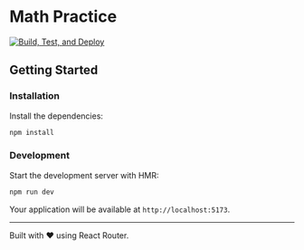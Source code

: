 # Math Practice

[![Build, Test, and Deploy](https://github.com/marcusholmgren/math-practice/actions/workflows/ci.yml/badge.svg)](https://github.com/marcusholmgren/math-practice/actions/workflows/ci.yml)


## Getting Started

### Installation

Install the dependencies:

```bash
npm install
```

### Development

Start the development server with HMR:

```bash
npm run dev
```

Your application will be available at `http://localhost:5173`.

---

Built with ❤️ using React Router.

